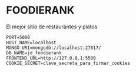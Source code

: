 # FOODIERANK
El mejor sitio de restaurantes y platos

```env
PORT=5000
HOST_NAME=localhost
MONGO_URI=mongodb://localhost:27017/
DB_NAME=jd_foodierank
FRONTEND_URL=http://127.0.0.1:5500
COOKIE_SECRET=clave_secreta_para_firmar_cookies
```